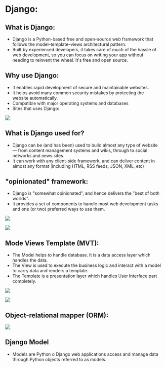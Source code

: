 # Django:

## What is Django:

* Django is a Python-based free and open-source web framework that follows the model–template–views architectural pattern.
* Built by experienced developers, it takes care of much of the hassle of web development, so you can focus on writing your app without needing to reinvent the wheel. It's free and open source.

## Why use Django:

* It enables rapid development of secure and maintainable websites.
* It helps avoid many common security mistakes by protecting the website automatically.
* Compatible with major operating systems and databases
* Sites that uses Django: 
 
 ![](https://media.geeksforgeeks.org/wp-content/cdn-uploads/20200416205918/Top-10-Django-Apps-And-Why-Companies-Are-Using-it.png)


## What is Django used for?
* Django can be (and has been) used to build almost any type of website — from content management systems and wikis, through to social networks and news sites. 
* It can work with any client-side framework, and can deliver content in almost any format (including HTML, RSS feeds, JSON, XML, etc)

## "opinionated" framework:
* Django is "somewhat opinionated", and hence delivers the "best of both worlds". 
* It provides a set of components to handle most web development tasks and one (or two) preferred ways to use them.

![](https://image.slidesharecdn.com/jfokus-jruby-rails-110215090813-phpapp01/95/jruby-rails-awesome-java-web-framework-at-jfokus-2011-18-728.jpg?cb=1297761611)

![](https://i.ytimg.com/vi/GzNYpu_OKvU/maxresdefault.jpg)

##  Mode Views Template (MVT):
* The Model helps to handle database. It is a data access layer which handles the data.
* The View is used to execute the business logic and interact with a model to carry data and renders a template.
* The Template is a presentation layer which handles User Interface part completely. 

![](https://i0.wp.com/techvidvan.com/tutorials/wp-content/uploads/sites/2/2021/06/Control-Flow-Of-MVT.jpg?ssl=1)

![](https://camo.githubusercontent.com/d2c29818fbdb3d458e7f0a3751134a285507f7774641d5de7265c00635d8612f/68747470733a2f2f692e696d6775722e636f6d2f76436f664557592e706e67)


## Object-relational mapper (ORM):

![](https://miro.medium.com/max/800/0*fI9W7FB2NtRRVBnF)


## Django Model
* Models are Python o Django web applications access and manage data through Python objects referred to as models.
